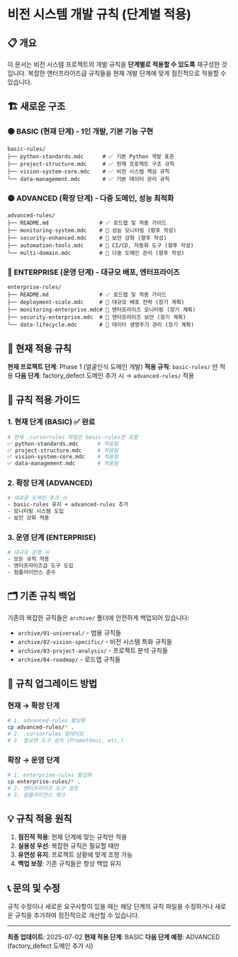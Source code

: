 # 비전 시스템 개발 규칙 (단계별 적용)

## 📋 개요

이 문서는 비전 시스템 프로젝트의 개발 규칙을 **단계별로 적용할 수 있도록** 재구성한 것입니다.
복잡한 엔터프라이즈급 규칙들을 현재 개발 단계에 맞게 점진적으로 적용할 수 있습니다.

## 🏗️ 새로운 구조

### **🟢 BASIC (현재 단계) - 1인 개발, 기본 기능 구현**
```
basic-rules/
├── python-standards.mdc      # ✅ 기본 Python 개발 표준
├── project-structure.mdc     # ✅ 현재 프로젝트 구조 규칙
├── vision-system-core.mdc    # ✅ 비전 시스템 핵심 규칙
└── data-management.mdc       # ✅ 기본 데이터 관리 규칙
```

### **🟡 ADVANCED (확장 단계) - 다중 도메인, 성능 최적화**
```
advanced-rules/
├── README.md                # ✅ 로드맵 및 적용 가이드
├── monitoring-system.mdc    # 🔄 성능 모니터링 (향후 작성)
├── security-enhanced.mdc    # 🔄 보안 강화 (향후 작성)
├── automation-tools.mdc     # 🔄 CI/CD, 자동화 도구 (향후 작성)
└── multi-domain.mdc         # 🔄 다중 도메인 관리 (향후 작성)
```

### **🔴 ENTERPRISE (운영 단계) - 대규모 배포, 엔터프라이즈**
```
enterprise-rules/
├── README.md                # ✅ 로드맵 및 적용 가이드
├── deployment-scale.mdc     # 🔮 대규모 배포 전략 (장기 계획)
├── monitoring-enterprise.mdc# 🔮 엔터프라이즈 모니터링 (장기 계획)
├── security-enterprise.mdc  # 🔮 엔터프라이즈 보안 (장기 계획)
└── data-lifecycle.mdc       # 🔮 데이터 생명주기 관리 (장기 계획)
```

## 🎯 현재 적용 규칙

**현재 프로젝트 단계**: Phase 1 (얼굴인식 도메인 개발)
**적용 규칙**: `basic-rules/` 만 적용
**다음 단계**: factory_defect 도메인 추가 시 → `advanced-rules/` 적용

## 📖 규칙 적용 가이드

### 1. 현재 단계 (BASIC) ✅ 완료
```bash
# 현재 .cursorrules 파일은 basic-rules만 포함
✅ python-standards.mdc      # 적용됨
✅ project-structure.mdc     # 적용됨
✅ vision-system-core.mdc    # 적용됨
✅ data-management.mdc       # 적용됨
```

### 2. 확장 단계 (ADVANCED)
```bash
# 새로운 도메인 추가 시
- basic-rules 유지 + advanced-rules 추가
- 모니터링 시스템 도입
- 보안 강화 적용
```

### 3. 운영 단계 (ENTERPRISE)
```bash
# 대규모 운영 시
- 모든 규칙 적용
- 엔터프라이즈급 도구 도입
- 컴플라이언스 준수
```

## 🗂️ 기존 규칙 백업

기존의 복잡한 규칙들은 `archive/` 폴더에 안전하게 백업되어 있습니다:
- `archive/01-universal/` - 범용 규칙들
- `archive/02-vision-specific/` - 비전 시스템 특화 규칙들
- `archive/03-project-analysis/` - 프로젝트 분석 규칙들
- `archive/04-roadmap/` - 로드맵 규칙들

## 🔄 규칙 업그레이드 방법

### 현재 → 확장 단계
```bash
# 1. advanced-rules 활성화
cp advanced-rules/* .
# 2. .cursorrules 업데이트
# 3. 필요한 도구 설치 (Prometheus, etc.)
```

### 확장 → 운영 단계
```bash
# 1. enterprise-rules 활성화
cp enterprise-rules/* .
# 2. 엔터프라이즈 도구 설정
# 3. 컴플라이언스 체크
```

## 💡 규칙 적용 원칙

1. **점진적 적용**: 현재 단계에 맞는 규칙만 적용
2. **실용성 우선**: 복잡한 규칙은 필요할 때만
3. **유연성 유지**: 프로젝트 상황에 맞게 조정 가능
4. **백업 보장**: 기존 규칙들은 항상 백업 유지

## 📞 문의 및 수정

규칙 수정이나 새로운 요구사항이 있을 때는 해당 단계의 규칙 파일을 수정하거나
새로운 규칙을 추가하여 점진적으로 개선할 수 있습니다.

---

**최종 업데이트**: 2025-07-02
**현재 적용 단계**: BASIC
**다음 단계 예정**: ADVANCED (factory_defect 도메인 추가 시) 